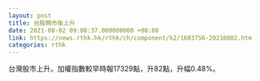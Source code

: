 ```yaml
---
layout: post
title: 台股開市後上升
date: 2021-08-02 09:08:37.000000000 +08:00
link: https://news.rthk.hk/rthk/ch/component/k2/1603756-20210802.htm
categories: rthk
---
```


台灣股市上升。加權指數較早時報17329點，升82點，升幅0.48%。
